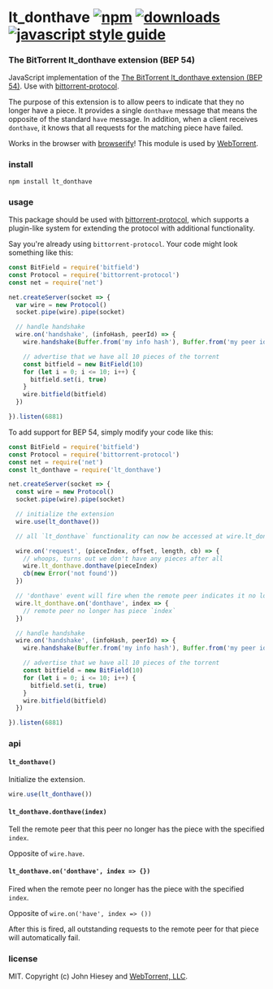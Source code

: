 # lt_donthave [![npm][npm-image]][npm-url] [![downloads][downloads-image]][downloads-url] [![javascript style guide][standard-image]][standard-url]

[travis-url]: https://travis-ci.org/webtorrent/lt_donthave
[npm-image]: https://img.shields.io/npm/v/lt_donthave.svg
[npm-url]: https://npmjs.org/package/lt_donthave
[downloads-image]: https://img.shields.io/npm/dm/lt_donthave.svg
[downloads-url]: https://npmjs.org/package/lt_donthave
[standard-image]: https://img.shields.io/badge/code_style-standard-brightgreen.svg
[standard-url]: https://standardjs.com

### The BitTorrent lt_donthave extension (BEP 54)

JavaScript implementation of the [The BitTorrent lt_donthave extension (BEP 54)](https://www.bittorrent.org/beps/bep_0054.html). Use with [bittorrent-protocol](https://www.npmjs.com/package/bittorrent-protocol).

The purpose of this extension is to allow peers to indicate that they no longer have a piece. It provides a single `donthave` message that means the opposite of the standard `have` message. In addition, when a client receives `donthave`, it knows that all requests for the matching piece have failed.

Works in the browser with [browserify](http://browserify.org/)! This module is used by [WebTorrent](http://webtorrent.io).

### install

```
npm install lt_donthave
```

### usage

This package should be used with [bittorrent-protocol](https://www.npmjs.com/package/bittorrent-protocol), which supports a plugin-like system for extending the protocol with additional functionality.

Say you're already using `bittorrent-protocol`. Your code might look something like this:

```js
const BitField = require('bitfield')
const Protocol = require('bittorrent-protocol')
const net = require('net')

net.createServer(socket => {
  var wire = new Protocol()
  socket.pipe(wire).pipe(socket)

  // handle handshake
  wire.on('handshake', (infoHash, peerId) => {
    wire.handshake(Buffer.from('my info hash'), Buffer.from('my peer id'))

    // advertise that we have all 10 pieces of the torrent
    const bitfield = new BitField(10)
    for (let i = 0; i <= 10; i++) {
      bitfield.set(i, true)
    }
    wire.bitfield(bitfield)
  })

}).listen(6881)
```

To add support for BEP 54, simply modify your code like this:

```js
const BitField = require('bitfield')
const Protocol = require('bittorrent-protocol')
const net = require('net')
const lt_donthave = require('lt_donthave')

net.createServer(socket => {
  const wire = new Protocol()
  socket.pipe(wire).pipe(socket)

  // initialize the extension
  wire.use(lt_donthave())

  // all `lt_donthave` functionality can now be accessed at wire.lt_donthave

  wire.on('request', (pieceIndex, offset, length, cb) => {
    // whoops, turns out we don't have any pieces after all
    wire.lt_donthave.donthave(pieceIndex)
    cb(new Error('not found'))
  })

  // 'donthave' event will fire when the remote peer indicates it no longer has a piece
  wire.lt_donthave.on('donthave', index => {
    // remote peer no longer has piece `index`
  })

  // handle handshake
  wire.on('handshake', (infoHash, peerId) => {
    wire.handshake(Buffer.from('my info hash'), Buffer.from('my peer id'))

    // advertise that we have all 10 pieces of the torrent
    const bitfield = new BitField(10)
    for (let i = 0; i <= 10; i++) {
      bitfield.set(i, true)
    }
    wire.bitfield(bitfield)
  })

}).listen(6881)
```

### api

#### `lt_donthave()`

Initialize the extension.

```js
wire.use(lt_donthave())
```

#### `lt_donthave.donthave(index)`

Tell the remote peer that this peer no longer has the piece with the specified `index`.

Opposite of `wire.have`.

#### `lt_donthave.on('donthave', index => {})`

Fired when the remote peer no longer has the piece with the specified `index`.

Opposite of `wire.on('have', index => ())`

After this is fired, all outstanding requests to the remote peer for that piece will automatically fail.

### license

MIT. Copyright (c) John Hiesey and [WebTorrent, LLC](https://webtorrent.io).
